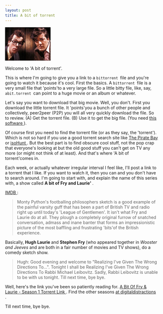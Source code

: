 ```yaml
---
layout: post
title: A bit of torrent 
---
```

<div class="floating_right"><a href="/weblog/images/2006/fry_and_laurie.jpg"><img src="/weblog/images/2006/fry_and_laurie.jpg" width="150" /></a></div><p>Welcome to 'A bit of torrent'. </p><p>This is where I'm going to give you a link to a <code>bittorrent </code>file and you're going to watch it because it's cool. First the basics. A <code>bittorrent </code>file is a very small file that 'points'to a very large file. So a little bitty file, like, say, <code>abit.torrent </code>can point to a huge movie or an album or whatever. </p><p>Let's say you want to download that big movie. Well, you don't. First you download the little torrent file. It 'points'you a bunch of other people and collectively, peer2peer (P2P) you will all very quickly download the file. So to review. (A) Get the torrent file. (B) Use it to get the big file. (You need <a href="http://www.bittorrent.com/">this software </a>). </p><p>Of course first you need to find the torrent file (or as they say, the 'torrent'). Which is not so hard if you use a good torrent search site like <a href="http://thepiratebay.org/">The Pirate Bay </a>or <a href="http://isohunt.com">isoHunt </a>. But the best part is to find obscure cool stuff, not the pop crap that everyone's looking at but the old good stuff you can't get on TV any more (or might not think of at least). And that's where 'A bit of torrent'comes in. </p><p>Each week, or actually whatever irregular interval I feel like, I'll post a link to a torrent that I like. If you want to watch it, then you can and you don't have to search around. I'm going to start with, and explain the name of this series with, a show called <strong>A bit of Fry and Laurie' </strong>. </p><p><a href="http://us.imdb.com/title/tt0101049/">IMDB </a>: </p><blockquote>Monty Python's footballing philosophers sketch is a good example of the painful varsity guff that has been a part of British TV and radio right up until today's 'League of Gentlemen'. It isn't what Fry and Laurie do at all. They plough a completely original furrow of snatched conversation, admass and inane banter that forms an impressionistic picture of the most baffling and frustrating 'bits'of the British experience. </blockquote><p>Basically, <strong>Hugh Laurie </strong>and <strong>Stephen Fry </strong>(who appeared together in <em>Wooster and Jeeves </em>and are both in a fair number of movies and TV shows), do a comedy sketch show. </p><blockquote>Hugh: Good evening and welcome to "Realizing I've Given The Wrong Directions To...". Tonight I shall be Realizing I've Given The Wrong Directions To Rabbi Michael Leibovitz. Sadly, Rabbi Leibovitz is unable to be with us tonight. Till next time, bye bye. </blockquote><p>Well, here's the link you've been so patiently reading for. <a href="http://www2.digitaldistractions.org:8080/torrents/A%20Bit%20Of%20Fry%20&amp;%20Laurie%20-%20Season%201.torrent">A Bit Of Fry &amp; Laurie - Season 1 Torrent Link </a>. Find the other seasons <a href="http://www2.digitaldistractions.org:8080/torrents.php?showid=42">at digitaldistractions </a>. </p><p>Till next time, bye bye. </p>
